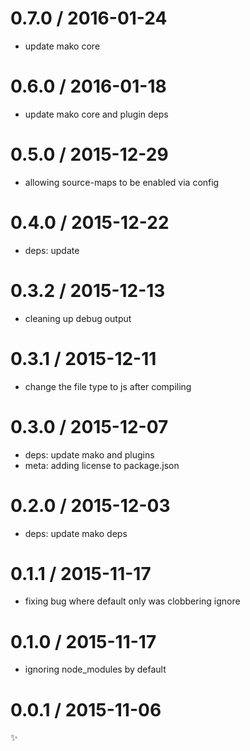 
0.7.0 / 2016-01-24
==================

  * update mako core

0.6.0 / 2016-01-18
==================

  * update mako core and plugin deps

0.5.0 / 2015-12-29
==================

  * allowing source-maps to be enabled via config

0.4.0 / 2015-12-22
==================

  * deps: update

0.3.2 / 2015-12-13
==================

  * cleaning up debug output

0.3.1 / 2015-12-11
==================

  * change the file type to js after compiling

0.3.0 / 2015-12-07
==================

  * deps: update mako and plugins
  * meta: adding license to package.json

0.2.0 / 2015-12-03
==================

  * deps: update mako deps

0.1.1 / 2015-11-17
==================

  * fixing bug where default only was clobbering ignore

0.1.0 / 2015-11-17
==================

  * ignoring node_modules by default

0.0.1 / 2015-11-06
==================

:sparkles:

